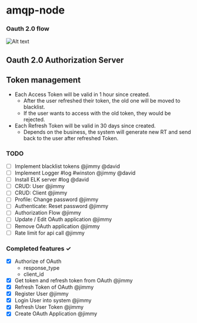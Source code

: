 # amqp-node

### Oauth 2.0 flow
![Alt text](oauth2-flow.png)

## Oauth 2.0 Authorization Server

## Token management
- Each Access Token will be valid in 1 hour since created.
  - After the user refreshed their token, the old one will be moved to blacklist.
  - If the user wants to access with the old token, they would be rejected.
- Each Refresh Token will be valid in 30 days since created.
  - Depends on the business, the system will generate new RT and send back to the user after refreshed Token.

### TODO
- [ ] Implement blacklist tokens @jimmy @david
- [ ] Implement Logger #log #winston @jimmy @david
- [ ] Install ELK server #log @david
- [ ] CRUD: User @jimmy
- [ ] CRUD: Client @jimmy
- [ ] Profile: Change password @jimmy
- [ ] Authenticate: Reset password @jimmy
- [ ] Authorization Flow @jimmy
- [ ] Update / Edit OAuth application @jimmy
- [ ] Remove OAuth application @jimmy
- [ ] Rate limit for api call @jimmy

### Completed features ✓
- [x] Authorize of OAuth
  - response_type
  - client_id
- [x] Get token and refresh token from OAuth @jimmy
- [x] Refresh Token of OAuth @jimmy
- [x] Register User @jimmy
- [x] Login User into system @jimmy
- [x] Refresh User Token @jimmy
- [x] Create OAuth Application @jimmy